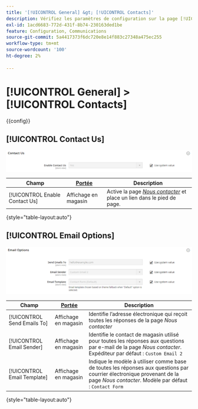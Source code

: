 ```yaml
---
title: '[!UICONTROL General] &gt; [!UICONTROL Contacts]'
description: Vérifiez les paramètres de configuration sur la page [!UICONTROL General] &gt; [!UICONTROL Contacts] de l’administrateur Commerce.
exl-id: 1acd6683-772d-431f-8b74-230163ded1be
feature: Configuration, Communications
source-git-commit: 5a4417373f6dc720e8e14f883c27348a475ec255
workflow-type: tm+mt
source-wordcount: '100'
ht-degree: 2%

---
```


# [!UICONTROL General] > [!UICONTROL Contacts]

{{config}}

## [!UICONTROL Contact Us]

![Nous contacter](./assets/contacts-contact-us.png)<!-- zoom -->

<!-- [Contact Us](https://experienceleague.adobe.com/fr/docs/commerce-admin/start/setup/store-details#contact-us-form) -->

| Champ | [Portée](../../getting-started/websites-stores-views.md#scope-settings) | Description |
|--- |--- |--- |
| [!UICONTROL Enable Contact Us] | Affichage en magasin | Active la page [_Nous contacter_](../../getting-started/store-details.md#contact-us-form) et place un lien dans le pied de page. |

{style="table-layout:auto"}

## [!UICONTROL Email Options]

![Options de messagerie](./assets/contacts-email-options.png)<!-- zoom -->

<!-- [Email Options](https://experienceleague.adobe.com/fr/docs/commerce-admin/start/setup/store-details#contact-us-form) -->

| Champ | [Portée](../../getting-started/websites-stores-views.md#scope-settings) | Description |
|--- |--- |--- |
| [!UICONTROL Send Emails To] | Affichage en magasin | Identifie l’adresse électronique qui reçoit toutes les réponses de la page _Nous contacter_ |
| [!UICONTROL Email Sender] | Affichage en magasin | Identifie le contact de magasin utilisé pour toutes les réponses aux questions par e-mail de la page _Nous contacter_. Expéditeur par défaut : `Custom Email 2` |
| [!UICONTROL Email Template] | Affichage en magasin | Indique le modèle à utiliser comme base de toutes les réponses aux questions par courrier électronique provenant de la page _Nous contacter_. Modèle par défaut : `Contact Form` |

{style="table-layout:auto"}
